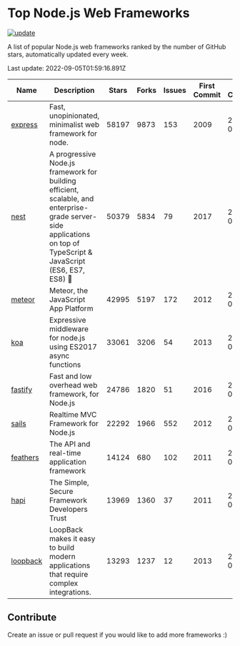 # Top Node.js Web Frameworks

[![update](https://github.com/sunnysid3up/nodejs-web-frameworks/actions/workflows/update.yml/badge.svg)](https://github.com/sunnysid3up/nodejs-web-frameworks/actions/workflows/update.yml)

A list of popular Node.js web frameworks ranked by the number of GitHub stars, automatically updated every week.

Last update: 2022-09-05T01:59:16.891Z

| Name          | Description          | Stars                     | Forks          | Issues               | First Commit        | Last Commit         | Language          |
|---------------|----------------------|---------------------------|----------------|----------------------|---------------------|---------------------|-------------------|
| [express](https://github.com/expressjs/express) | Fast, unopinionated, minimalist web framework for node. | 58197 | 9873 | 153 | 2009 | 2022-09-04 | JS |
| [nest](https://github.com/nestjs/nest) | A progressive Node.js framework for building efficient, scalable, and enterprise-grade server-side applications on top of TypeScript & JavaScript (ES6, ES7, ES8) 🚀 | 50379 | 5834 | 79 | 2017 | 2022-09-05 | TS |
| [meteor](https://github.com/meteor/meteor) | Meteor, the JavaScript App Platform | 42995 | 5197 | 172 | 2012 | 2022-09-05 | JS |
| [koa](https://github.com/koajs/koa) | Expressive middleware for node.js using ES2017 async functions | 33061 | 3206 | 54 | 2013 | 2022-09-04 | JS |
| [fastify](https://github.com/fastify/fastify) | Fast and low overhead web framework, for Node.js | 24786 | 1820 | 51 | 2016 | 2022-09-04 | JS |
| [sails](https://github.com/balderdashy/sails) | Realtime MVC Framework for Node.js | 22292 | 1966 | 552 | 2012 | 2022-09-04 | JS |
| [feathers](https://github.com/feathersjs/feathers) | The API and real-time application framework | 14124 | 680 | 102 | 2011 | 2022-09-04 | TS |
| [hapi](https://github.com/hapijs/hapi) | The Simple, Secure Framework Developers Trust | 13969 | 1360 | 37 | 2011 | 2022-09-03 | JS |
| [loopback](https://github.com/strongloop/loopback) | LoopBack makes it easy to build modern applications that require complex integrations. | 13293 | 1237 | 12 | 2013 | 2022-09-04 | JS |

## Contribute 

Create an issue or pull request if you would like to add more frameworks :)